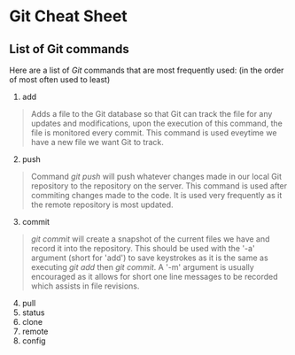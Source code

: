 # Git Cheat Sheet

## List of Git commands

Here are a list of *Git* commands that are most frequently used:
(in the order of most often used to least)

1. add
> Adds a file to the Git database so that Git can track the file for any updates and modifications, upon the execution of this command, the file is monitored every commit. This command is used eveytime we have a new file we want Git to track.
2. push
> Command *git push* will push whatever changes made in our local Git repository to the repository on the server. This command is used after commiting changes made to the code. It is used very frequently as it the remote repository is most updated.  
3. commit
> *git commit* will create a snapshot of the current files we have and record it into the repository. This should be used with the '-a' argument (short for 'add') to save keystrokes as it is the same as executing *git add* then *git commit*. A '-m' argument is usually encouraged as it allows for short one line messages to be recorded which assists in file revisions.
4. pull
5. status
6. clone
7. remote
8. config
